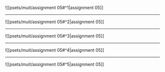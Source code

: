 ![[psets/muit/assignment 05#^1|assignment 05]]

---

![[psets/muit/assignment 05#^2|assignment 05]]

---

![[psets/muit/assignment 05#^3|assignment 05]]

---

![[psets/muit/assignment 05#^4|assignment 05]]

---

![[psets/muit/assignment 05#^5|assignment 05]]
